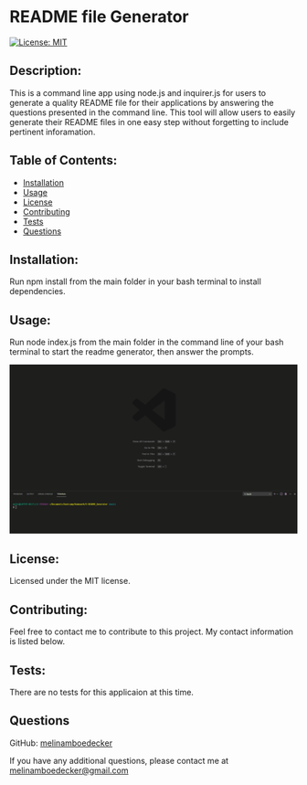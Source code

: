 # README file Generator
[![License: MIT](https://img.shields.io/badge/License-MIT-yellow.svg)](https://opensource.org/licenses/MIT) 
## Description: 
This is a command line app using node.js and inquirer.js for users to generate a quality README file for their applications by answering the questions presented in the command line.  This tool will allow users to easily generate their README files in one easy step without forgetting to include pertinent inforamation. 
## Table of Contents: 
* [Installation](#installation)
* [Usage](#usage) 
* [License](#license) 
* [Contributing](#contributing) 
* [Tests](#tests) 
* [Questions](#questions) 
## Installation: 
Run npm install from the main folder in your bash terminal to install dependencies.
## Usage: 
Run node index.js from the main folder in the command line of your bash terminal to start the readme generator, then answer the prompts. 

![Screenshot](main/2readmegeneratorpractice.gif)

## License: 
Licensed under the MIT license.
## Contributing:
Feel free to contact me to contribute to this project. My contact information is listed below. 
## Tests: 
There are no tests for this applicaion at this time.
## Questions
GitHub: [melinamboedecker](https://github.com/melinamboedecker) 

If you have any additional questions, please contact me at melinamboedecker@gmail.com
